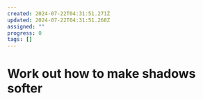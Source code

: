 ```yaml
---
created: 2024-07-22T04:31:51.271Z
updated: 2024-07-22T04:31:51.268Z
assigned: ""
progress: 0
tags: []
---
```


# Work out how to make shadows softer
